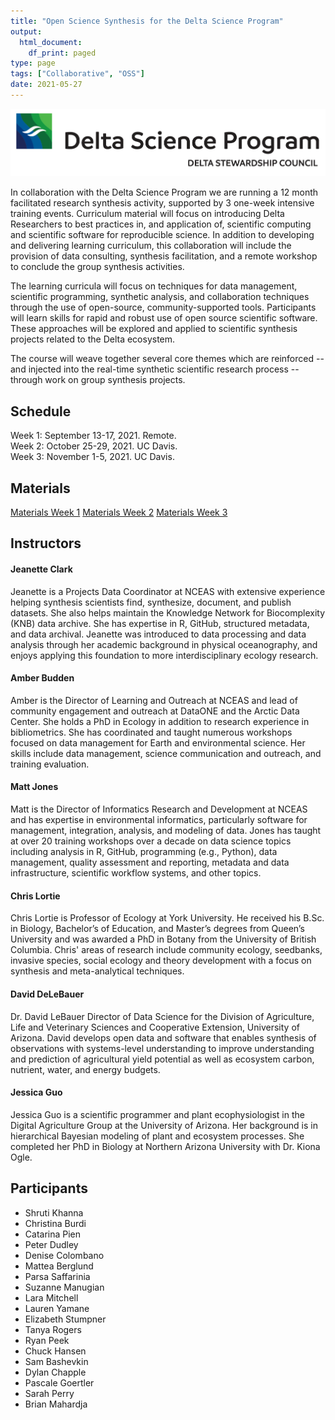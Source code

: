 ```yaml
---
title: "Open Science Synthesis for the Delta Science Program"
output:
  html_document:
    df_print: paged
type: page
tags: ["Collaborative", "OSS"]
date: 2021-05-27
---
```


![](DSP_Logo_Horizontal.jpg)

In collaboration with the Delta Science Program we are running a 12 month facilitated research synthesis activity, supported by 3 one-week intensive training events. Curriculum material will focus on introducing Delta Researchers to best practices in, and application of, scientific computing and
scientific software for reproducible science. In addition to developing and delivering learning curriculum, this collaboration will include the provision of data consulting, synthesis facilitation, and a remote workshop to conclude the group synthesis activities.

The learning curricula will focus on techniques for data management, scientific programming, synthetic analysis, and collaboration techniques through the use of open-source, community-supported tools. Participants will learn skills for rapid and robust use of open source scientific software. These approaches will be explored and applied to scientific synthesis projects related to the Delta ecosystem.

The course will weave together several core themes which are reinforced -- and injected into the real-time synthetic scientific research process -- through work on group synthesis projects.

## Schedule

Week 1: September 13-17, 2021. Remote.  
Week 2: October 25-29, 2021. UC Davis.  
Week 3: November 1-5, 2021. UC Davis.  

## Materials

[Materials Week 1](https://learning.nceas.ucsb.edu/2021-09-delta/)
[Materials Week 2](https://learning.nceas.ucsb.edu/2021-10-delta/)
[Materials Week 3](https://learning.nceas.ucsb.edu/2021-11-delta/)

## Instructors

#### Jeanette Clark

Jeanette is a Projects Data Coordinator at NCEAS with extensive experience helping synthesis scientists find, synthesize, document, and publish datasets. She also helps maintain the Knowledge Network for Biocomplexity (KNB) data archive. She has expertise in R, GitHub, structured metadata, and data archival. Jeanette was introduced to data processing and data analysis through her academic background in physical oceanography, and enjoys applying this foundation to more interdisciplinary ecology research.

#### Amber Budden

Amber is the Director of Learning and Outreach at NCEAS and lead of community engagement and outreach at DataONE and the Arctic Data Center. She holds a PhD in Ecology in addition to research experience in bibliometrics. She has coordinated and taught numerous workshops focused on data management for Earth and environmental science. Her skills include data management, science communication and outreach, and training evaluation.

#### Matt Jones

Matt is the Director of Informatics Research and Development at NCEAS and has expertise in environmental informatics, particularly software for management, integration, analysis, and modeling of data. Jones has taught at over 20 training workshops over a decade on data science topics including analysis in R, GitHub, programming (e.g., Python), data management, quality assessment and reporting, metadata and data infrastructure, scientific workflow systems, and other topics.

#### Chris Lortie

Chris Lortie is Professor of Ecology at York University. He received his B.Sc. in Biology, Bachelor’s of Education, and Master’s degrees from Queen’s University and was awarded a PhD in Botany from the University of British Columbia. Chris' areas of research include community ecology, seedbanks, invasive species, social ecology and theory development with a focus on synthesis and meta-analytical techniques.

#### David DeLeBauer

Dr. David LeBauer Director of Data Science for the Division of Agriculture, Life and Veterinary Sciences and Cooperative Extension, University of Arizona. David develops open data and software that enables synthesis of observations with systems-level understanding to improve understanding and prediction of agricultural yield potential as well as ecosystem carbon, nutrient, water, and energy budgets.

#### Jessica Guo

Jessica Guo is a scientific programmer and plant ecophysiologist in the Digital Agriculture Group at the University of Arizona. Her background is in hierarchical Bayesian modeling of plant and ecosystem processes. She completed her PhD in Biology at Northern Arizona University with Dr. Kiona Ogle.

## Participants

-    Shruti Khanna
-    Christina Burdi
-    Catarina Pien
-    Peter Dudley
-    Denise Colombano
-    Mattea Berglund
-    Parsa Saffarinia
-    Suzanne Manugian
-    Lara Mitchell
-    Lauren Yamane
-    Elizabeth Stumpner
-    Tanya Rogers
-    Ryan Peek
-    Chuck Hansen
-    Sam Bashevkin
-    Dylan Chapple
-    Pascale Goertler
-    Sarah Perry
-    Brian Mahardja
